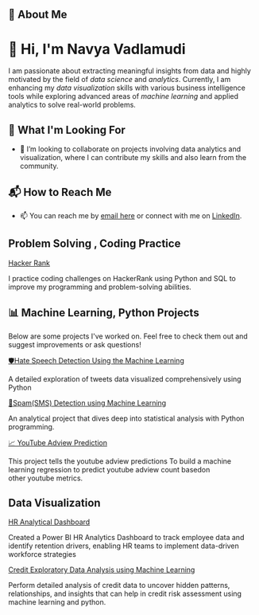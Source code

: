 ## 🌟 About Me

# 👋 Hi, I'm Navya Vadlamudi
I am passionate about extracting meaningful insights from data and highly motivated by the field of *data science* and *analytics*. Currently, I am enhancing my *data visualization* skills with various business intelligence tools while exploring advanced areas of *machine learning* and applied analytics to solve real-world problems.

## 🚀 What I'm Looking For

- 💞 I’m looking to collaborate on projects involving data analytics and visualization, where I can contribute my skills and also learn from the community.
## 📬 How to Reach Me
- 📫 You can reach me by [email here](vadlamudinavya19@gmail.com) or connect with me on [LinkedIn](http://linkedin.com/in/navya-vadlamudi).
  
## Problem Solving , Coding Practice

[Hacker Rank](http://hackerrank.com/profile/vadlamudinavya19)

I practice coding challenges on HackerRank using Python and SQL to improve my programming and problem-solving abilities.

## 📊 Machine Learning, Python Projects
Below are some projects I've worked on. Feel free to check them out and suggest improvements or ask questions!

[🛡️Hate Speech Detection Using the Machine Learning](https://github.com/Navya334/Hate_Speech_Detection.git) 

A detailed exploration of tweets data visualized comprehensively using Python 

[💬Spam(SMS) Detection using Machine Learning](https://github.com/Navya334/Ham_Spam_Detection.git)

An analytical project that dives deep into statistical analysis with Python programming.

[📈 YouTube Adview Prediction](https://github.com/Navya334/Youtube_addview_prediction.git)

This project tells the youtube adview predictions To build a machine learning regression to predict youtube adview count basedon other youtube metrics.

## Data Visualization

[HR Analytical Dashboard](https://github.com/Navya334/HR-Dashboard)

Created a Power BI HR Analytics Dashboard to track employee data and identify retention drivers, enabling HR teams to implement data-driven workforce strategies

[Credit Exploratory Data Analysis using Machine Learning](https://github.com/Navya334/Credit_EDA_Project.git)

Perform detailed analysis of credit data to uncover hidden patterns, relationships, and insights that can help in credit risk assessment using machine learning and python.

<!---
This is a ✨ special ✨ repository because its README.md (this file) appears on your GitHub profile.
You can click the Preview link to take a look at your changes.
--->

